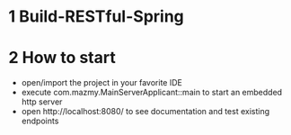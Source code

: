 # 1 Build-RESTful-Spring

# 2 How to start
* open/import the project in your favorite IDE
* execute com.mazmy.MainServerApplicant::main to start an embedded http server
* open http://localhost:8080/ to see documentation and test existing endpoints
